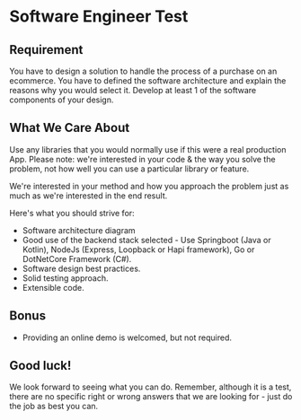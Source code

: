 # Software Engineer Test

## Requirement

You have to design a solution to handle the process of a purchase on an ecommerce. You have to defined the software architecture and explain the reasons why you would select it. Develop at least 1 of the software components of your design.

## What We Care About

Use any libraries that you would normally use if this were a real production App. Please note: we're interested in your code & the way you solve the problem, not how well you can use a particular library or feature.

We're interested in your method and how you approach the problem just as much as we're interested in the end result.

Here's what you should strive for:

- Software architecture diagram
- Good use of the backend stack selected - Use Springboot (Java or Kotlin), NodeJs (Express, Loopback or Hapi framework), Go or DotNetCore Framework (C#).
- Software design best practices.
- Solid testing approach.
- Extensible code.

## Bonus

- Providing an online demo is welcomed, but not required.

## Good luck!

We look forward to seeing what you can do. Remember, although it is a test, there are no specific right or wrong answers that we are looking for - just do the job as best you can.


